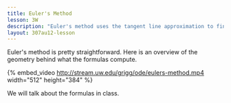 ```yaml
---
title: Euler's Method
lesson: 3W
description: "Euler's method uses the tangent line approximation to find an approximate solution for first order differential equations that you cannot solve in other ways. Section 2.7."
layout: 307au12-lesson
---
```


Euler's method is pretty straightforward. Here is an overview of the geometry behind what the formulas compute.

{% embed_video http://stream.uw.edu/grigg/ode/eulers-method.mp4 width="512" height="384" %}

We will talk about the formulas in class.
